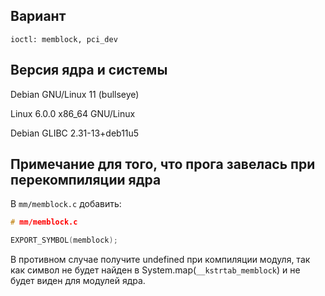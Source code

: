 ## Вариант
```
ioctl: memblock, pci_dev
```

## Версия ядра и системы
Debian GNU/Linux 11 (bullseye)

Linux 6.0.0 x86_64 GNU/Linux

Debian GLIBC 2.31-13+deb11u5
## Примечание для того, что прога завелась при перекомпиляции ядра

В `mm/memblock.c` добавить:

```c
# mm/memblock.c

EXPORT_SYMBOL(memblock);
```

В противном случае получите undefined при компиляции модуля, так как символ не будет найден в System.map(`__kstrtab_memblock`) и не будет виден для модулей ядра.
